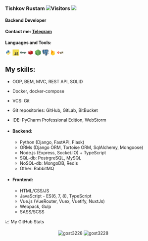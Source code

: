 ### Tishkov Rustam ![Visitors](https://visitor-badge.glitch.me/badge?page_id=gost3228) <img src="https://media.giphy.com/media/hvRJCLFzcasrR4ia7z/giphy.gif" width="25px">
#### Backend Developer

#### Contact me: [Telegram](https://t.me/gost1k337)

<p></p>

**Languages and Tools:**  

<code><img height="20" src="https://raw.githubusercontent.com/github/explore/80688e429a7d4ef2fca1e82350fe8e3517d3494d/topics/python/python.png"></code>
<code><img height="20" src="https://raw.githubusercontent.com/github/explore/80688e429a7d4ef2fca1e82350fe8e3517d3494d/topics/javascript/javascript.png"></code>
<code><img height="20" src="https://raw.githubusercontent.com/github/explore/80688e429a7d4ef2fca1e82350fe8e3517d3494d/topics/django/django.png"></code>
<code><img height="20" src="https://raw.githubusercontent.com/github/explore/80688e429a7d4ef2fca1e82350fe8e3517d3494d/topics/redis/redis.png"></code>
<code><img height="20" src="https://raw.githubusercontent.com/github/explore/80688e429a7d4ef2fca1e82350fe8e3517d3494d/topics/nodejs/nodejs.png"></code>
<code><img height="20" src="https://raw.githubusercontent.com/github/explore/80688e429a7d4ef2fca1e82350fe8e3517d3494d/topics/postgresql/postgresql.png"></code>
<code><img height="20" src="https://raw.githubusercontent.com/github/explore/80688e429a7d4ef2fca1e82350fe8e3517d3494d/topics/firebase/firebase.png"></code>
<code><img height="20" src="https://raw.githubusercontent.com/github/explore/80688e429a7d4ef2fca1e82350fe8e3517d3494d/topics/git/git.png"></code>

My skills:
---
  + OOP, BEM, MVC, REST API, SOLID
  + Docker, docker-compose
  + VCS: Git
  + Git repositories: GitHub, GitLab, BitBucket
  + IDE: PyCharm Professional Edition, WebStorm

 
  + #### Backend:
  
    + Python (Django, FastAPI, Flask)
    + ORMs (Django ORM, Tortoise ORM, SqlAlchemy, Mongoose)
    + Node.js (Express, Socket.IO) + TypeScript
    + SQL-db: PostrgreSQL, MySQL
    + NoSQL-db: MongoDB, Redis
    + Other: RabbitMQ


  + #### Frontend:

    + HTML/CSS/JS
    + JavaScript - ES(6, 7, 8), TypeScript
    + Vue.js (VueRouter, Vuex, Vuetify, NuxtJs)
    + Webpack, Gulp
    + SASS/SCSS
  

📈 My GitHub Stats

<p align="center"> <img src="https://github-readme-stats.vercel.app/api?username=gost3228&show_icons=true&theme=gotham" alt="gost3228" /> <img src="https://github-readme-stats.vercel.app/api/top-langs/?username=gost3228&count_private=false&hide=tsql&langs_count=7&theme=gotham&layout=compact" alt="gost3228" /></p>
